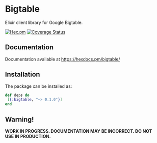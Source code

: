 # Bigtable

Elixir client library for Google Bigtable.

[![Hex.pm](https://img.shields.io/hexpm/v/bigtable.svg)](https://hex.pm/packages/bigtable)
[![Coverage Status](https://coveralls.io/repos/github/bzzt/bigtable/badge.svg)](https://coveralls.io/github/bzzt/bigtable)

## Documentation

Documentation available at https://hexdocs.pm/bigtable/

## Installation

The package can be installed as:

```elixir
def deps do
 [{:bigtable, "~> 0.1.0"}]
end
```

## Warning!
**WORK IN PROGRESS. DOCUMENTATION MAY BE INCORRECT. DO NOT USE IN PRODUCTION.**
